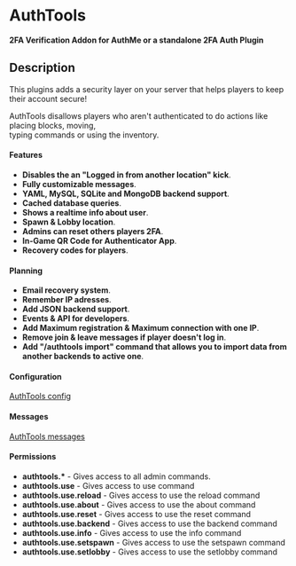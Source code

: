 # AuthTools
**2FA Verification Addon for AuthMe or a standalone 2FA Auth Plugin**

## Description

This plugins adds a security layer on your server that helps players to keep their account secure!<br>

AuthTools disallows players who aren't authenticated to do actions like placing blocks, moving,<br>
typing commands or using the inventory.

#### Features
<ul>
  <li><strong>Disables the an "Logged in from another location" kick</strong>.</li>
  <li><strong>Fully customizable messages</strong>.</li>
  <li><strong>YAML, MySQL, SQLite and MongoDB backend support</strong>.</li>
  <li><strong>Cached database queries</strong>.</li>
  <li><strong>Shows a realtime info about user</strong>.</li>
  <li><strong>Spawn & Lobby location</strong>.</li>
  <li><strong>Admins can reset others players 2FA</strong>.</li>
  <li><strong>In-Game QR Code for Authenticator App</strong>.</li>
  <li><strong>Recovery codes for players</strong>.</li>
</ul>

#### Planning
<ul>
  <li><strong>Email recovery system</strong>.</li>
  <li><strong>Remember IP adresses</strong>.</li>
  <li><strong>Add JSON backend support</strong>.</li>
  <li><strong>Events & API for developers</strong>.</li>
  <li><strong>Add Maximum registration & Maximum connection with one IP</strong>.</li>
  <li><strong>Remove join & leave messages if player doesn't log in</strong>.</li>
  <li><strong>Add "/authtools import" command that allows you to import data from another backends to active one</strong>.</li>
</ul>

#### Configuration
[AuthTools config](https://github.com/pavlyi1/authtools/blob/master/docs/config.md)
#### Messages
[AuthTools messages](https://github.com/pavlyi1/authtools/blob/master/docs/messages.md)
#### Permissions
<ul>
  <li><strong>authtools.*</strong> - Gives access to all admin commands.</li>
  <li><strong>authtools.use</strong> - Gives access to use command</li>
  <li><strong>authtools.use.reload</strong> - Gives access to use the reload command</li>
  <li><strong>authtools.use.about</strong> - Gives access to use the about command</li>
  <li><strong>authtools.use.reset</strong> - Gives access to use the reset command</li>
  <li><strong>authtools.use.backend</strong> - Gives access to use the backend command</li>
  <li><strong>authtools.use.info</strong> - Gives access to use the info command</li>
  <li><strong>authtools.use.setspawn</strong> - Gives access to use the setspawn command</li>
  <li><strong>authtools.use.setlobby</strong> - Gives access to use the setlobby command</li>
</ul>
